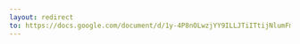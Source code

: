 ```yaml
---
layout: redirect
to: https://docs.google.com/document/d/1y-4P8nOLwzjYY9ILLJTiITtijNlumFmJv3_JhWY6NwE/edit?usp=sharing
---
```

